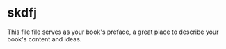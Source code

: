 skdfj
=======

This file file serves as your book's preface, a great place to describe your book's content and ideas.
